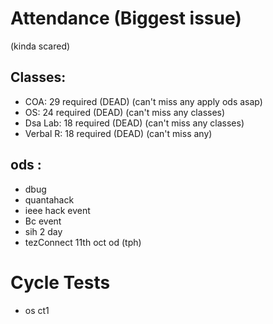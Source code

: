 # Attendance (Biggest issue)
(kinda scared)
## Classes:
- COA: 29 required (DEAD) (can't miss any apply ods asap)
- OS: 24 required (DEAD) (can't miss any classes)
- Dsa Lab: 18 required (DEAD) (can't miss any classes)
- Verbal R: 18 required (DEAD) (can't miss any)


## ods : 
- dbug 
- quantahack
- ieee hack event 
- Bc event
- sih 2 day
- tezConnect 11th oct od (tph)

# Cycle Tests 
- os ct1


